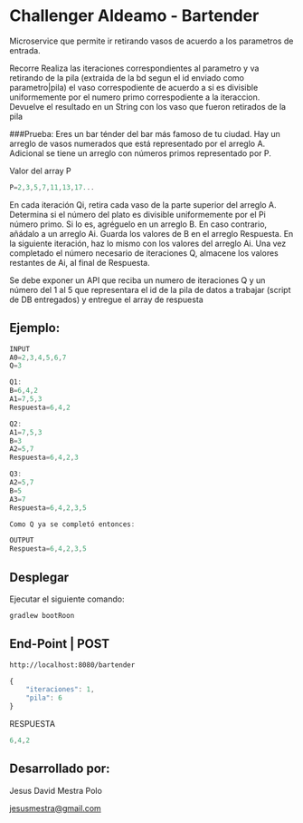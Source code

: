 
# Challenger Aldeamo - Bartender

Microservice que permite ir retirando vasos de acuerdo a los parametros de entrada.

Recorre Realiza las iteraciones correspondientes al parametro y va retirando
de la pila (extraida de la bd segun el id enviado como parametro|pila) el vaso
correspodiente de acuerdo a si es divisible uniformemente por el numero
primo correspodiente a la iteraccion.
Devuelve el resultado en un String con los vaso que fueron retirados de la pila


###Prueba:
Eres un bar ténder del bar más famoso de tu ciudad. Hay un arreglo de vasos numerados que está
representado por el arreglo A. Adicional se tiene un arreglo con números primos representado
por P.

Valor del array P
```javascript
P=2,3,5,7,11,13,17...
```

En cada iteración Qi, retira cada vaso de la parte superior del arreglo A. Determina si el número
del plato es divisible uniformemente por el Pi número primo. Si lo es, agréguelo en un arreglo B.
En caso contrario, añádalo a un arreglo Ai. Guarda los valores de B en el arreglo Respuesta. En
la siguiente iteración, haz lo mismo con los valores del arreglo Ai. Una vez completado el
número necesario de iteraciones Q, almacene los valores restantes de Ai, al final de Respuesta.

Se debe exponer un API que reciba un numero de iteraciones Q y un número del 1 al 5 que
representara el id de la pila de datos a trabajar (script de DB entregados) y entregue el array de
respuesta


## Ejemplo:
```javascript
INPUT
A0=2,3,4,5,6,7
Q=3

Q1:
B=6,4,2
A1=7,5,3
Respuesta=6,4,2

Q2:
A1=7,5,3
B=3
A2=5,7
Respuesta=6,4,2,3

Q3:
A2=5,7
B=5
A3=7
Respuesta=6,4,2,3,5

Como Q ya se completó entonces:

OUTPUT
Respuesta=6,4,2,3,5
```





## Desplegar

Ejecutar el siguiente comando:

```bash
gradlew bootRoon
```

## End-Point | POST 

```html
http://localhost:8080/bartender
```



```javascript
{
    "iteraciones": 1,
    "pila": 6
}
```


RESPUESTA
```javascript
6,4,2
```

## Desarrollado por:
Jesus David Mestra Polo

[jesusmestra@gmail.com](email:jesusmestra@gmail.com)